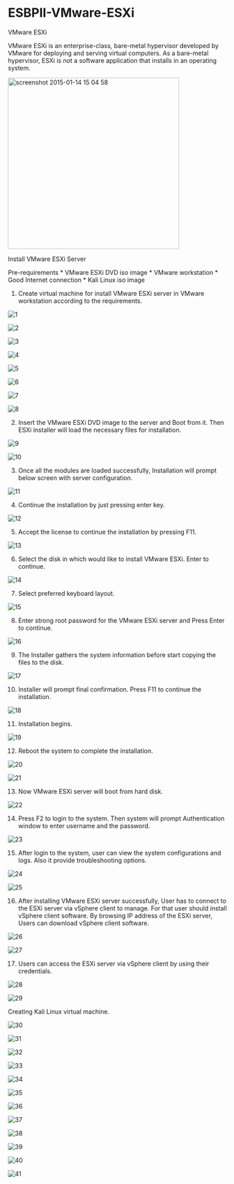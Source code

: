 # ESBPII-VMware-ESXi

VMware ESXi

VMware ESXi is an enterprise-class, bare-metal hypervisor developed by VMware for deploying and serving virtual computers. As a bare-metal hypervisor, ESXi is not a software application that installs in an operating system.

<img width="393" alt="screenshot 2015-01-14 15 04 58" src="https://cloud.githubusercontent.com/assets/17094710/17689938/d1519cba-63a8-11e6-8c27-5aa8435b6767.png">

Install VMware ESXi Server

Pre-requirements
        * VMware ESXi DVD iso image
        * VMware workstation
        * Good Internet connection
        * Kali Linux iso image

01. Create virtual machine for install VMware ESXi server in VMware workstation according to the requirements.

![1](https://cloud.githubusercontent.com/assets/17094710/17689542/30bd6c7c-63a6-11e6-9ee6-74877a38b267.png)

![2](https://cloud.githubusercontent.com/assets/17094710/17689545/310467ee-63a6-11e6-97f8-872edd07a749.png)

![3](https://cloud.githubusercontent.com/assets/17094710/17689544/3103f8fe-63a6-11e6-937c-7b18ed754a95.png)

![4](https://cloud.githubusercontent.com/assets/17094710/17689546/310ad2dc-63a6-11e6-9b56-f90d23d99eff.png)

![5](https://cloud.githubusercontent.com/assets/17094710/17689547/310e8634-63a6-11e6-8180-8f27a08244c7.png)

![6](https://cloud.githubusercontent.com/assets/17094710/17689548/31117e16-63a6-11e6-82f8-fe1d406ac57b.png)

![7](https://cloud.githubusercontent.com/assets/17094710/17689543/30e4d7da-63a6-11e6-8757-e3be70b9cc54.png)

![8](https://cloud.githubusercontent.com/assets/17094710/17689549/3114963c-63a6-11e6-867e-7ff4dc62cb73.png)

02. Insert the VMware ESXi DVD image to the server and Boot from it. Then ESXi installer will load the necessary files for installation.

![9](https://cloud.githubusercontent.com/assets/17094710/17689550/312b050c-63a6-11e6-8363-1775cd8dc257.png)

![10](https://cloud.githubusercontent.com/assets/17094710/17689551/312e1486-63a6-11e6-9b91-0642bda90b01.png)

03. Once all the modules are loaded successfully, Installation will prompt below screen with server configuration.

![11](https://cloud.githubusercontent.com/assets/17094710/17689553/31381f30-63a6-11e6-9401-2833de50c6e0.png)

04. Continue the installation by just pressing enter key.

![12](https://cloud.githubusercontent.com/assets/17094710/17689552/3136cf18-63a6-11e6-8b15-dcbb47d87b91.png)

05. Accept the license to continue the installation by pressing F11.

![13](https://cloud.githubusercontent.com/assets/17094710/17689554/314ffccc-63a6-11e6-8b7d-5c5f430feab5.png)

06. Select the disk in which would like to install VMware ESXi. Enter to continue.

![14](https://cloud.githubusercontent.com/assets/17094710/17689555/31530570-63a6-11e6-930b-b155546a727a.png)

07. Select preferred keyboard layout.

![15](https://cloud.githubusercontent.com/assets/17094710/17689556/3156784a-63a6-11e6-9f40-4d8c77956e42.png)

08. Enter strong root password for the VMware ESXi server and Press Enter to continue.

![16](https://cloud.githubusercontent.com/assets/17094710/17689557/31584cb0-63a6-11e6-903e-09b0a4e69d4e.png)

09. The Installer gathers the system information before start copying the files to the disk.

![17](https://cloud.githubusercontent.com/assets/17094710/17689558/315ea470-63a6-11e6-8187-c5936a0632ea.png)

10. Installer will prompt final confirmation. Press F11 to continue the installation.

![18](https://cloud.githubusercontent.com/assets/17094710/17689559/3165dc54-63a6-11e6-8194-22ec2ff5d259.png)

11. Installation begins.

![19](https://cloud.githubusercontent.com/assets/17094710/17689560/317d073a-63a6-11e6-87a8-d25eb18e4cce.png)

12. Reboot the system to complete the installation.

![20](https://cloud.githubusercontent.com/assets/17094710/17689561/31804bd4-63a6-11e6-952b-96387c4f618f.png)

![21](https://cloud.githubusercontent.com/assets/17094710/17689563/31866974-63a6-11e6-9515-0e5ccf500553.png)

13. Now VMware ESXi server will boot from hard disk.

![22](https://cloud.githubusercontent.com/assets/17094710/17689562/3185d342-63a6-11e6-9cf8-44503db1805f.PNG)

14. Press F2 to login to the system. Then system will prompt Authentication window to enter username and the password.

![23](https://cloud.githubusercontent.com/assets/17094710/17689564/3188798a-63a6-11e6-9ec8-8474fb841cfe.PNG)

15. After login to the system, user can view the system configurations and logs. Also it provide troubleshooting options.

![24](https://cloud.githubusercontent.com/assets/17094710/17689565/3191c922-63a6-11e6-8c87-f2732ab64b70.PNG)

![25](https://cloud.githubusercontent.com/assets/17094710/17689566/31b6dd70-63a6-11e6-9202-6333df332d49.PNG)

16. After installing VMware ESXi server successfully, User has to connect to the ESXi server via vSphere client to manage. For that user should install vSphere client software. By browsing IP address of the ESXi server, Users can download vSphere client software.

![26](https://cloud.githubusercontent.com/assets/17094710/17689567/31ba3c7c-63a6-11e6-8ff6-e96562ee69a4.png)

![27](https://cloud.githubusercontent.com/assets/17094710/17689568/31bcf53e-63a6-11e6-8f47-368e620f80c7.png)

17. Users can access the ESXi server via vSphere client by using their credentials.

![28](https://cloud.githubusercontent.com/assets/17094710/17689570/31c3e86c-63a6-11e6-9df6-9e58f0a2b449.PNG)

![29](https://cloud.githubusercontent.com/assets/17094710/17689569/31c2ce50-63a6-11e6-9149-32a1fb91db94.PNG)

Creating Kali Linux virtual machine.

![30](https://cloud.githubusercontent.com/assets/17094710/17689571/31d128f6-63a6-11e6-9a60-a861dfa45e4b.PNG)

![31](https://cloud.githubusercontent.com/assets/17094710/17689573/3219e3e8-63a6-11e6-9efc-c9f8ffc49dc9.png)

![32](https://cloud.githubusercontent.com/assets/17094710/17689572/32171f0a-63a6-11e6-8db0-b62ed87361b9.png)

![33](https://cloud.githubusercontent.com/assets/17094710/17689574/321c90ca-63a6-11e6-8628-00762b163f86.png)

![34](https://cloud.githubusercontent.com/assets/17094710/17689575/321dfa1e-63a6-11e6-969d-1770183a71f7.png)

![35](https://cloud.githubusercontent.com/assets/17094710/17689576/32297e5c-63a6-11e6-9861-6ca03171626d.png)

![36](https://cloud.githubusercontent.com/assets/17094710/17689577/322e67dc-63a6-11e6-8ce6-d2df2520f804.png)

![37](https://cloud.githubusercontent.com/assets/17094710/17689578/326d9196-63a6-11e6-83cc-5fadb093e1b5.png)

![38](https://cloud.githubusercontent.com/assets/17094710/17689580/3274cf92-63a6-11e6-9ab3-b878f7c1c421.png)

![39](https://cloud.githubusercontent.com/assets/17094710/17689579/32745dfa-63a6-11e6-9375-113a363807c8.png)

![40](https://cloud.githubusercontent.com/assets/17094710/17689581/3276f920-63a6-11e6-8891-52f1915cee33.png)

![41](https://cloud.githubusercontent.com/assets/17094710/17689582/327eff44-63a6-11e6-8bc9-93be2e42dfee.png)


